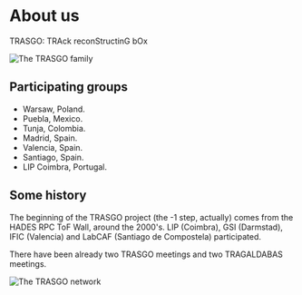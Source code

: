 # About us

TRASGO: TRAck reconStructinG bOx

![The TRASGO family](https://github.com/cayesoneira/miniTRASGO-documentation/assets/93153458/f24e7f9d-92d5-482a-b9f9-9be5c0600c5f)


## Participating groups
- Warsaw, Poland.
- Puebla, Mexico.
- Tunja, Colombia.
- Madrid, Spain.
- Valencia, Spain.
- Santiago, Spain.
- LIP Coimbra, Portugal.

## Some history
The beginning of the TRASGO project (the -1 step, actually) comes from the HADES RPC ToF Wall, around the 2000's. LIP (Coimbra), GSI (Darmstad), IFIC (Valencia) and LabCAF (Santiago de Compostela) participated.


There have been already two TRASGO meetings and two TRAGALDABAS meetings.

![The TRASGO network](https://github.com/cayesoneira/miniTRASGO-documentation/assets/93153458/dd44905b-68a0-4de5-aa96-fe74d18d4338)
